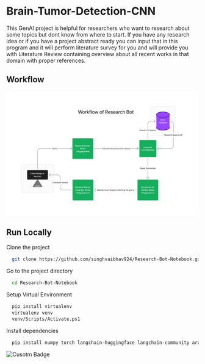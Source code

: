 
# Brain-Tumor-Detection-CNN

This GenAI project is helpful for researchers who want to research about some topics but dont know from where to start. If you have any research idea or if you have a project abstract ready you can input that in this program and it will perform literature survey for you and will provide you with Literature Review containing overview about all recent works in that domain with proper references.
## Workflow

![Workflow](Workflow.png)  



## Run Locally

Clone the project

```bash
  git clone https://github.com/singhvaibhav924/Research-Bot-Notebook.git
```

Go to the project directory

```bash
  cd Research-Bot-Notebook
```

Setup Virtual Environment

```bash
  pip install virtualenv
  virtualenv venv
  venv/Scripts/Activate.ps1
```

Install dependencies

```bash
  pip install numpy torch langchain-huggingface langchain-community arxiv sentence-transformers accelerate
```



![Cusotm Badge](https://img.shields.io/badge/AI-For_Life-purple
)
